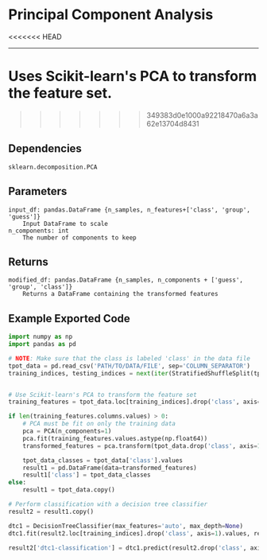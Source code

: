# Principal Component Analysis
<<<<<<< HEAD
* * *

Uses Scikit-learn's PCA to transform the feature set.
=======
>>>>>>> 349383d0e1000a92218470a6a3a62e13704d8431

## Dependencies 
    sklearn.decomposition.PCA


Parameters
----------
    input_df: pandas.DataFrame {n_samples, n_features+['class', 'group', 'guess']}
        Input DataFrame to scale
    n_components: int
        The number of components to keep

Returns
-------
    modified_df: pandas.DataFrame {n_samples, n_components + ['guess', 'group', 'class']}
        Returns a DataFrame containing the transformed features


Example Exported Code
---------------------

```Python
import numpy as np
import pandas as pd

# NOTE: Make sure that the class is labeled 'class' in the data file
tpot_data = pd.read_csv('PATH/TO/DATA/FILE', sep='COLUMN_SEPARATOR')
training_indices, testing_indices = next(iter(StratifiedShuffleSplit(tpot_data['class'].values, n_iter=1, train_size=0.75, test_size=0.25)))


# Use Scikit-learn's PCA to transform the feature set
training_features = tpot_data.loc[training_indices].drop('class', axis=1)

if len(training_features.columns.values) > 0:
    # PCA must be fit on only the training data
    pca = PCA(n_components=1)
    pca.fit(training_features.values.astype(np.float64))
    transformed_features = pca.transform(tpot_data.drop('class', axis=1).values.astype(np.float64))

    tpot_data_classes = tpot_data['class'].values
    result1 = pd.DataFrame(data=transformed_features)
    result1['class'] = tpot_data_classes
else:
    result1 = tpot_data.copy()

# Perform classification with a decision tree classifier
result2 = result1.copy()

dtc1 = DecisionTreeClassifier(max_features='auto', max_depth=None)
dtc1.fit(result2.loc[training_indices].drop('class', axis=1).values, result2.loc[training_indices, 'class'].values)

result2['dtc1-classification'] = dtc1.predict(result2.drop('class', axis=1).values)

```

